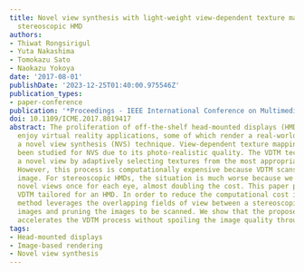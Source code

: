 ```yaml
---
title: Novel view synthesis with light-weight view-dependent texture mapping for a
  stereoscopic HMD
authors:
- Thiwat Rongsirigul
- Yuta Nakashima
- Tomokazu Sato
- Naokazu Yokoya
date: '2017-08-01'
publishDate: '2023-12-25T01:40:00.975546Z'
publication_types:
- paper-conference
publication: '*Proceedings - IEEE International Conference on Multimedia and Expo*'
doi: 10.1109/ICME.2017.8019417
abstract: The proliferation of off-the-shelf head-mounted displays (HMDs) let end-users
  enjoy virtual reality applications, some of which render a real-world scene using
  a novel view synthesis (NVS) technique. View-dependent texture mapping (VDTM) has
  been studied for NVS due to its photo-realistic quality. The VDTM technique renders
  a novel view by adaptively selecting textures from the most appropriate images.
  However, this process is computationally expensive because VDTM scans every captured
  image. For stereoscopic HMDs, the situation is much worse because we need to render
  novel views once for each eye, almost doubling the cost. This paper proposes light-weight
  VDTM tailored for an HMD. In order to reduce the computational cost in VDTM, our
  method leverages the overlapping fields of view between a stereoscopic pair of HMD
  images and pruning the images to be scanned. We show that the proposed method drastically
  accelerates the VDTM process without spoiling the image quality through a user study.
tags:
- Head-mounted displays
- Image-based rendering
- Novel view synthesis
---
```

